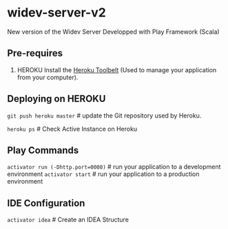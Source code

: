 widev-server-v2
===============

New version of the Widev Server Developped with Play Framework (Scala)

## Pre-requires

1. HEROKU
	Install the [Heroku Toolbelt](https://toolbelt.heroku.com/) (Used to manage your application from your computer). 

## Deploying on HEROKU

```git push heroku master``` # update the Git repository used by Heroku.

```heroku ps``` # Check Active Instance on Heroku

## Play Commands

```activator run (-Dhttp.port=0000)``` # run your application to a development environment
```activator start``` # run your application to a production environment


## IDE Configuration 

```activator idea``` # Create an IDEA Structure